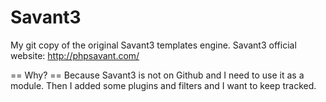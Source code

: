 Savant3
=======

My git copy of the original Savant3 templates engine.
Savant3 official website: http://phpsavant.com/

== Why? ==
Because Savant3 is not on Github and I need to use it as a module.
Then I added some plugins and filters and I want to keep tracked.
